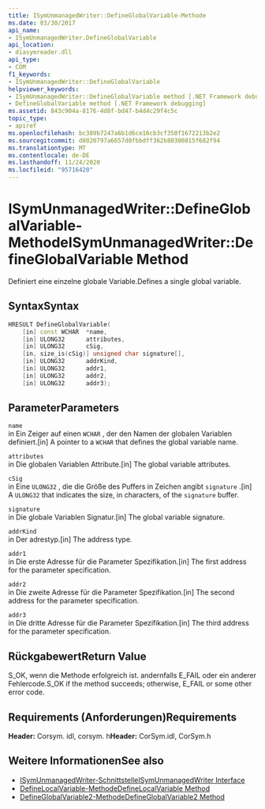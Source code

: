 ```yaml
---
title: ISymUnmanagedWriter::DefineGlobalVariable-Methode
ms.date: 03/30/2017
api_name:
- ISymUnmanagedWriter.DefineGlobalVariable
api_location:
- diasymreader.dll
api_type:
- COM
f1_keywords:
- ISymUnmanagedWriter::DefineGlobalVariable
helpviewer_keywords:
- ISymUnmanagedWriter::DefineGlobalVariable method [.NET Framework debugging]
- DefineGlobalVariable method [.NET Framework debugging]
ms.assetid: 843c904a-8176-4d8f-bd47-b4d4c29f4c5c
topic_type:
- apiref
ms.openlocfilehash: bc389b7247a6b1d6ce16cb3cf350f1672213b2e2
ms.sourcegitcommit: d8020797a6657d0fbbdff362b80300815f682f94
ms.translationtype: MT
ms.contentlocale: de-DE
ms.lasthandoff: 11/24/2020
ms.locfileid: "95716420"
---
```

# <a name="isymunmanagedwriterdefineglobalvariable-method"></a><span data-ttu-id="21209-102">ISymUnmanagedWriter::DefineGlobalVariable-Methode</span><span class="sxs-lookup"><span data-stu-id="21209-102">ISymUnmanagedWriter::DefineGlobalVariable Method</span></span>

<span data-ttu-id="21209-103">Definiert eine einzelne globale Variable.</span><span class="sxs-lookup"><span data-stu-id="21209-103">Defines a single global variable.</span></span>  
  
## <a name="syntax"></a><span data-ttu-id="21209-104">Syntax</span><span class="sxs-lookup"><span data-stu-id="21209-104">Syntax</span></span>  
  
```cpp  
HRESULT DefineGlobalVariable(  
    [in] const WCHAR  *name,  
    [in] ULONG32      attributes,  
    [in] ULONG32      cSig,  
    [in, size_is(cSig)] unsigned char signature[],  
    [in] ULONG32      addrKind,  
    [in] ULONG32      addr1,  
    [in] ULONG32      addr2,  
    [in] ULONG32      addr3);  
```  
  
## <a name="parameters"></a><span data-ttu-id="21209-105">Parameter</span><span class="sxs-lookup"><span data-stu-id="21209-105">Parameters</span></span>  

 `name`  
 <span data-ttu-id="21209-106">in Ein Zeiger auf einen `WCHAR` , der den Namen der globalen Variablen definiert.</span><span class="sxs-lookup"><span data-stu-id="21209-106">[in] A pointer to a `WCHAR` that defines the global variable name.</span></span>  
  
 `attributes`  
 <span data-ttu-id="21209-107">in Die globalen Variablen Attribute.</span><span class="sxs-lookup"><span data-stu-id="21209-107">[in] The global variable attributes.</span></span>  
  
 `cSig`  
 <span data-ttu-id="21209-108">in Eine `ULONG32` , die die Größe des Puffers in Zeichen angibt `signature` .</span><span class="sxs-lookup"><span data-stu-id="21209-108">[in] A `ULONG32` that indicates the size, in characters, of the `signature` buffer.</span></span>  
  
 `signature`  
 <span data-ttu-id="21209-109">in Die globale Variablen Signatur.</span><span class="sxs-lookup"><span data-stu-id="21209-109">[in] The global variable signature.</span></span>  
  
 `addrKind`  
 <span data-ttu-id="21209-110">in Der adrestyp.</span><span class="sxs-lookup"><span data-stu-id="21209-110">[in] The address type.</span></span>  
  
 `addr1`  
 <span data-ttu-id="21209-111">in Die erste Adresse für die Parameter Spezifikation.</span><span class="sxs-lookup"><span data-stu-id="21209-111">[in] The first address for the parameter specification.</span></span>  
  
 `addr2`  
 <span data-ttu-id="21209-112">in Die zweite Adresse für die Parameter Spezifikation.</span><span class="sxs-lookup"><span data-stu-id="21209-112">[in] The second address for the parameter specification.</span></span>  
  
 `addr3`  
 <span data-ttu-id="21209-113">in Die dritte Adresse für die Parameter Spezifikation.</span><span class="sxs-lookup"><span data-stu-id="21209-113">[in] The third address for the parameter specification.</span></span>  
  
## <a name="return-value"></a><span data-ttu-id="21209-114">Rückgabewert</span><span class="sxs-lookup"><span data-stu-id="21209-114">Return Value</span></span>  

 <span data-ttu-id="21209-115">S_OK, wenn die Methode erfolgreich ist. andernfalls E_FAIL oder ein anderer Fehlercode.</span><span class="sxs-lookup"><span data-stu-id="21209-115">S_OK if the method succeeds; otherwise, E_FAIL or some other error code.</span></span>  
  
## <a name="requirements"></a><span data-ttu-id="21209-116">Requirements (Anforderungen)</span><span class="sxs-lookup"><span data-stu-id="21209-116">Requirements</span></span>  

 <span data-ttu-id="21209-117">**Header:** Corsym. idl, corsym. h</span><span class="sxs-lookup"><span data-stu-id="21209-117">**Header:** CorSym.idl, CorSym.h</span></span>  
  
## <a name="see-also"></a><span data-ttu-id="21209-118">Weitere Informationen</span><span class="sxs-lookup"><span data-stu-id="21209-118">See also</span></span>

- [<span data-ttu-id="21209-119">ISymUnmanagedWriter-Schnittstelle</span><span class="sxs-lookup"><span data-stu-id="21209-119">ISymUnmanagedWriter Interface</span></span>](isymunmanagedwriter-interface.md)
- [<span data-ttu-id="21209-120">DefineLocalVariable-Methode</span><span class="sxs-lookup"><span data-stu-id="21209-120">DefineLocalVariable Method</span></span>](isymunmanagedwriter-definelocalvariable-method.md)
- [<span data-ttu-id="21209-121">DefineGlobalVariable2-Methode</span><span class="sxs-lookup"><span data-stu-id="21209-121">DefineGlobalVariable2 Method</span></span>](isymunmanagedwriter2-defineglobalvariable2-method.md)
